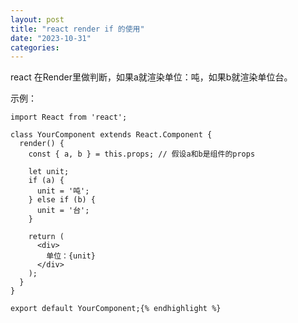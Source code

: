 ```yaml
---
layout: post
title: "react render if 的使用"
date: "2023-10-31"
categories: 
---
```

<p>react 在Render里做判断，如果a就渲染单位：吨，如果b就渲染单位台。</p>

<p>示例：</p>

<pre>
<code>import React from &#39;react&#39;;

class YourComponent extends React.Component {
  render() {
    const { a, b } = this.props; // 假设a和b是组件的props

    let unit;
    if (a) {
      unit = &#39;吨&#39;;
    } else if (b) {
      unit = &#39;台&#39;;
    }

    return (
      &lt;div&gt;
        单位：{unit}
      &lt;/div&gt;
    );
  }
}

export default YourComponent;{% endhighlight %}

